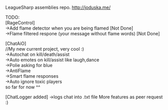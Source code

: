 LeagueSharp assemblies repo. http://joduska.me/

TODO:<br />
[RageControl] <br />
->Add flame detector when you are being flamed [Not Done] <br />
->Flame filtered respone (your message without flame words) [Not Done] <br />

[ChatAiO]<br />
//My new current project, very cool :) <br />
->Autochat on kill/death/assist <br />
->Auto emotes on kill/assist like laugh,dance <br />
->Polie asking for blue <br />
->AntiFlame <br />
->Smart flame responses <br />
->Auto ignore toxic players <br />
so far for now ^^ <br />

[ChatLogger added]
->logs chat into .txt file
More features as peer request :)

